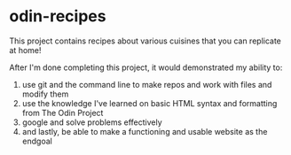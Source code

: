 # odin-recipes
This project contains recipes about various cuisines that you can replicate at home!

After I'm done completing this project, it would demonstrated my ability to:
1. use git and the command line to make repos and work with files and modify them
2. use the knowledge I've learned on basic HTML syntax and formatting from The Odin Project
3. google and solve problems effectively
4. and lastly, be able to make a functioning and usable website as the endgoal 